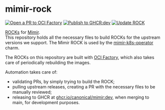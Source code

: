 # mimir-rock

[![Open a PR to OCI Factory](https://github.com/canonical/mimir-rock/actions/workflows/rock-release-oci-factory.yaml/badge.svg)](https://github.com/canonical/mimir-rock/actions/workflows/rock-release-oci-factory.yaml)
[![Publish to GHCR:dev](https://github.com/canonical/mimir-rock/actions/workflows/rock-release-dev.yaml/badge.svg)](https://github.com/canonical/mimir-rock/actions/workflows/rock-release-dev.yaml)
[![Update ROCK](https://github.com/canonical/mimir-rock/actions/workflows/rock-update.yaml/badge.svg)](https://github.com/canonical/mimir-rock/actions/workflows/rock-update.yaml)

[ROCKs](https://canonical-rockcraft.readthedocs-hosted.com/en/latest/) for [Mimir](https://grafana.com/oss/mimir/).  
This repository holds all the necessary files to build ROCKs for the upstream versions we support. The Mimir ROCK is used by the [mimir-k8s-operator](https://github.com/canonical/mimir-k8s-operator) charm.

The ROCKs on this repository are built with [OCI Factory](https://github.com/canonical/oci-factory/), which also takes care of periodically rebuilding the images.

Automation takes care of:
* validating PRs, by simply trying to build the ROCK;
* pulling upstream releases, creating a PR with the necessary files to be manually reviewed;
* releasing to GHCR at [ghcr.io/canonical/mimir:dev](https://ghcr.io/canonical/mimir:dev), when merging to main, for development purposes.

